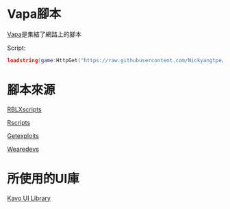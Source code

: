 # Vapa腳本
[Vapa](https://github.com/Nickyangtpe/Vapa)是集結了網路上的腳本


Script:
``` Lua
loadstring(game:HttpGet("https://raw.githubusercontent.com/Nickyangtpe/Vapa/main/Main.txt", true))()
```

# 腳本來源
[RBLXscripts](https://www.rblxscripts.net/)


[Rscripts](https://rscripts.net/index)


[Getexploits](https://getexploits.com/scripts/)


[Wearedevs](https://wearedevs.net/scripts)



# 所使用的UI庫

[Kavo UI Library](https://xheptcofficial.gitbook.io/kavo-library/)

